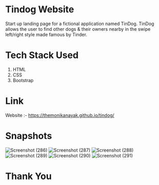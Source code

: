 # Tindog Website

Start up landing page for a fictional application named TinDog. TinDog allows the user to find other dogs & their owners nearby in the swipe left/right style made famous by Tinder.

# Tech Stack Used

1. HTML
2. CSS
3. Bootstrap

# Link

Website :- https://themonikanayak.github.io/tindog/

# Snapshots

![Screenshot (286)](https://user-images.githubusercontent.com/84066816/119327559-bf960000-bca0-11eb-98ba-7a8dbec367dd.png)
![Screenshot (287)](https://user-images.githubusercontent.com/84066816/119327570-c1f85a00-bca0-11eb-8eba-911449dd5329.png)
![Screenshot (288)](https://user-images.githubusercontent.com/84066816/119327581-c3c21d80-bca0-11eb-959e-9840e7b2e0ed.png)
![Screenshot (289)](https://user-images.githubusercontent.com/84066816/119327595-c58be100-bca0-11eb-9b04-0b2c00929570.png)
![Screenshot (290)](https://user-images.githubusercontent.com/84066816/119327604-c7ee3b00-bca0-11eb-88e3-797581d87ff0.png)
![Screenshot (291)](https://user-images.githubusercontent.com/84066816/119327616-c91f6800-bca0-11eb-833d-0fd6183cedba.png)


# Thank You
